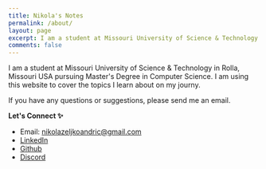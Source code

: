 ```yaml
---
title: Nikola's Notes
permalink: /about/
layout: page
excerpt: I am a student at Missouri University of Science & Technology in Rolla, Missouri USA pursuing Master's Degree in Computer Science. I am using this website to cover the topics I learn about on my journy. 
comments: false
---
```


I am a student at Missouri University of Science & Technology in Rolla, Missouri USA pursuing Master's Degree in Computer Science. I am using this website to cover the topics I learn about on my journy. 

If you have any questions or suggestions, please send me an email.

**Let's Connect ✨**

- Email: nikolazeljkoandric@gmail.com
- [LinkedIn](https://www.linkedin.com/in/nikola-andric-128597179/)
- [Github](github.com/NikolaAndro)
- [Discord](https://discord.gg/m2YbK5RN)
